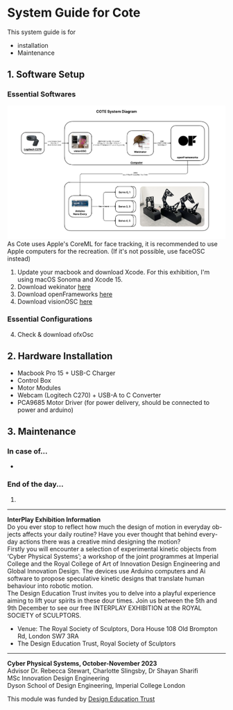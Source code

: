 # System Guide for Cote
This system guide is for 
- installation 
- Maintenance
## 1. Software Setup
### Essential Softwares
![Image](resources/sysdia.png)
As Cote uses Apple's CoreML for face tracking, it is recommended to use Apple computers for the recreation. (If it's not possible, use faceOSC instead)  
1. Update your macbook and download Xcode. For this exhibition, I'm using macOS Sonoma and Xcode 15.
2. Download wekinator [here](http://www.wekinator.org/downloads/)
3. Download openFrameworks [here](https://openframeworks.cc/download/)
5. Download visionOSC [here](https://github.com/LingDong-/VisionOSC)
### Essential Configurations
4. Check & download ofxOsc

## 2. Hardware Installation
- Macbook Pro 15 + USB-C Charger
- Control Box
- Motor Modules
- Webcam (Logitech C270) + USB-A to C Converter
- PCA9685 Motor Driver (for power delivery, should be connected to power and arduino)
## 3. Maintenance
### In case of...
- 
### End of the day...
1. 
---
**InterPlay Exhibition Information**   
Do you ever stop to reflect how much the design of motion in everyday ob- jects affects your daily routine? Have you ever thought that behind every-
day actions there was a creative mind designing the motion?  
Firstly you will encounter a selection of experimental kinetic objects from ‘Cyber Physical Systems’; a workshop of the joint programmes at Imperial College and the Royal College of Art of Innovation Design Engineering and Global Innovation Design. The devices use Arduino computers and Ai software to propose speculative kinetic designs that translate human behaviour into robotic motion.  
The Design Education Trust invites you to delve into a playful experience aiming to lift your spirits in these dour times. Join us between the 5th and 9th December to see our free INTERPLAY EXHIBITION at the ROYAL SOCIETY of SCULPTORS.
- Venue: The Royal Society of Sculptors, Dora House 108 Old Brompton Rd, London SW7 3RA
- The Design Education Trust, Royal Society of Sculptors
---
**Cyber Physical Systems, October-November 2023**    
Advisor Dr. Rebecca Stewart, Charlotte Slingsby, Dr Shayan Sharifi   
MSc Innovation Design Engineering   
Dyson School of Design Engineering, Imperial College London  
  
This module was funded by [Design Education Trust](https://www.designeducationtrust.org.uk/)

